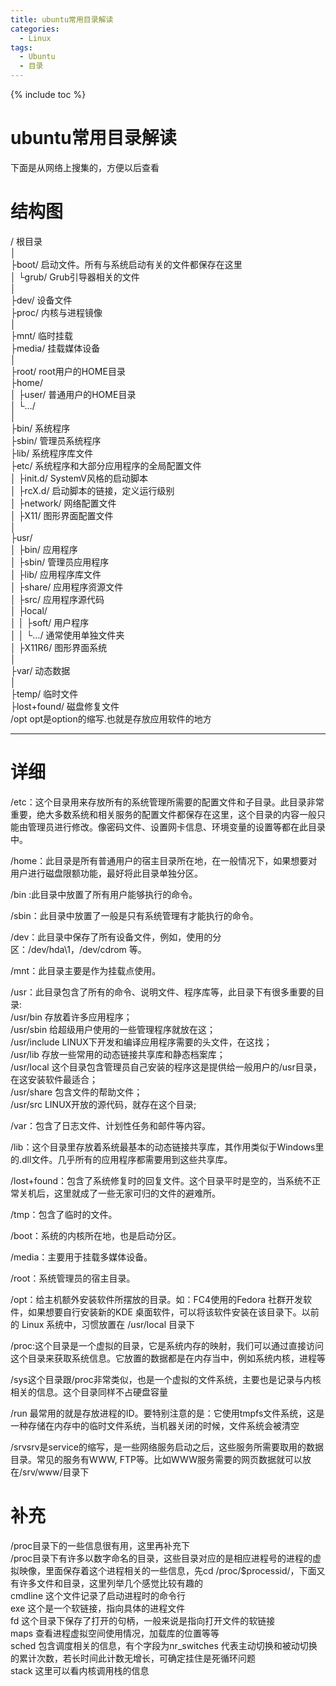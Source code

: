 ```yaml
---
title: ubuntu常用目录解读
categories:
  - Linux
tags:
  - Ubuntu
  - 目录
---
```

{% include toc %}

# ubuntu常用目录解读

下面是从网络上搜集的，方便以后查看

# 结构图

/ 根目录<br/> │<br/> ├boot/ 启动文件。所有与系统启动有关的文件都保存在这里<br/> │ └grub/ Grub引导器相关的文件<br/> │<br/> ├dev/ 设备文件<br/> ├proc/ 内核与进程镜像<br/> │<br/> ├mnt/ 临时挂载<br/> ├media/ 挂载媒体设备<br/> │<br/> ├root/ root用户的HOME目录<br/> ├home/<br/> │ ├user/ 普通用户的HOME目录<br/> │ └…/<br/> │<br/> ├bin/ 系统程序<br/> ├sbin/ 管理员系统程序<br/> ├lib/ 系统程序库文件<br/> ├etc/ 系统程序和大部分应用程序的全局配置文件<br/> │ ├init.d/ SystemV风格的启动脚本<br/> │ ├rcX.d/ 启动脚本的链接，定义运行级别<br/> │ ├network/ 网络配置文件<br/> │ ├X11/ 图形界面配置文件<br/> │<br/> ├usr/<br/> │ ├bin/ 应用程序<br/> │ ├sbin/ 管理员应用程序<br/> │ ├lib/ 应用程序库文件<br/> │ ├share/ 应用程序资源文件<br/> │ ├src/ 应用程序源代码<br/> │ ├local/<br/> │ │ ├soft/ 用户程序<br/> │ │ └…/ 通常使用单独文件夹<br/> │ ├X11R6/ 图形界面系统<br/> │<br/> ├var/ 动态数据<br/> │<br/> ├temp/ 临时文件<br/> ├lost+found/ 磁盘修复文件<br/> /opt opt是option的缩写.也就是存放应用软件的地方

---


# 详细

/etc：这个目录用来存放所有的系统管理所需要的配置文件和子目录。此目录非常重要，绝大多数系统和相关服务的配置文件都保存在这里，这个目录的内容一般只能由管理员进行修改。像密码文件、设置网卡信息、环境变量的设置等都在此目录中。

/home：此目录是所有普通用户的宿主目录所在地，在一般情况下，如果想要对用户进行磁盘限额功能，最好将此目录单独分区。

/bin :此目录中放置了所有用户能够执行的命令。

/sbin：此目录中放置了一般是只有系统管理有才能执行的命令。

/dev：此目录中保存了所有设备文件，例如，使用的分区：/dev/hda\1，/dev/cdrom 等。

/mnt：此目录主要是作为挂载点使用。

/usr：此目录包含了所有的命令、说明文件、程序库等，此目录下有很多重要的目录:<br/> /usr/bin 存放着许多应用程序；<br/> /usr/sbin 给超级用户使用的一些管理程序就放在这；<br/> /usr/include LINUX下开发和编译应用程序需要的头文件，在这找；<br/> /usr/lib 存放一些常用的动态链接共享库和静态档案库；<br/> /usr/local 这个目录包含管理员自己安装的程序这是提供给一般用户的/usr目录，在这安装软件最适合；<br/> /usr/share 包含文件的帮助文件；<br/> /usr/src LINUX开放的源代码，就存在这个目录;

/var：包含了日志文件、计划性任务和邮件等内容。

/lib：这个目录里存放着系统最基本的动态链接共享库，其作用类似于Windows里的.dll文件。几乎所有的应用程序都需要用到这些共享库。

/lost+found：包含了系统修复时的回复文件。这个目录平时是空的，当系统不正常关机后，这里就成了一些无家可归的文件的避难所。

/tmp：包含了临时的文件。

/boot：系统的内核所在地，也是启动分区。

/media：主要用于挂载多媒体设备。

/root：系统管理员的宿主目录。

/opt：给主机额外安装软件所摆放的目录。如：FC4使用的Fedora 社群开发软件，如果想要自行安装新的KDE 桌面软件，可以将该软件安装在该目录下。以前的 Linux 系统中，习惯放置在 /usr/local 目录下

/proc:这个目录是一个虚拟的目录，它是系统内存的映射，我们可以通过直接访问这个目录来获取系统信息。它放置的数据都是在内存当中，例如系统内核，进程等

/sys这个目录跟/proc非常类似，也是一个虚拟的文件系统，主要也是记录与内核相关的信息。这个目录同样不占硬盘容量

/run 最常用的就是存放进程的ID。要特别注意的是：它使用tmpfs文件系统，这是一种存储在内存中的临时文件系统，当机器关闭的时候，文件系统会被清空

/srvsrv是service的缩写，是一些网络服务启动之后，这些服务所需要取用的数据目录。常见的服务有WWW, FTP等。比如WWW服务需要的网页数据就可以放在/srv/www/目录下

# 补充

/proc目录下的一些信息很有用，这里再补充下<br/> /proc目录下有许多以数字命名的目录，这些目录对应的是相应进程号的进程的虚拟映像，里面保存着这个进程相关的一些信息，先cd /proc/$processid/，下面又有许多文件和目录，这里列举几个感觉比较有趣的<br/> cmdline 这个文件记录了启动进程时的命令行<br/> exe 这个是一个软链接，指向具体的进程文件<br/> fd 这个目录下保存了打开的句柄，一般来说是指向打开文件的软链接<br/> maps 查看进程虚拟空间使用情况，加载库的位置等等<br/> sched 包含调度相关的信息，有个字段为nr_switches 代表主动切换和被动切换的累计次数，若长时间此计数无增长，可确定挂住是死循环问题<br/> stack 这里可以看内核调用栈的信息
